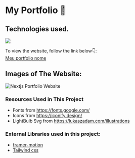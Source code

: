 # My Portfolio 🌟



## Technologies used. <br />

[![](https://skillicons.dev/icons?i=react,next,tailwind,&theme=dark)](https://skillicons.dev)

To view the website, follow the link below👇: <br />
[Meu portfolio nome](https://) <br />


## Images of The Website:

![Nextjs Portfolio Website](https://)


### Resources Used in This Project

- Fonts from https://fonts.google.com/ <br />
- Icons from https://iconify.design/ <br />
- LightBulb Svg from https://lukaszadam.com/illustrations <br />

### External Libraries used in this project:

- [framer-motion](https://www.framer.com/motion/) <br />
- [Tailwind css](https://tailwindcss.com/) <br />